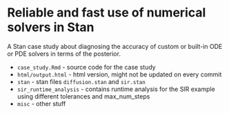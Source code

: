 # Reliable and fast use of numerical solvers in Stan

A Stan case study about diagnosing the accuracy of custom or built-in ODE or PDE solvers in terms of the posterior.

* `case_study.Rmd` - source code for the case study
* `html/output.html` - html version, might not be updated on every commit
* `stan` - stan files `diffusion.stan` and `sir.stan`
* `sir_runtime_analysis` - contains runtime analysis for the SIR example using different tolerances and max_num_steps
* `misc` - other stuff

